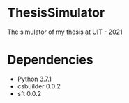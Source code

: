 # ThesisSimulator
The simulator of my thesis at UIT - 2021

# Dependencies
+ Python 3.7.1
+ csbuilder 0.0.2
+ sft 0.0.2
